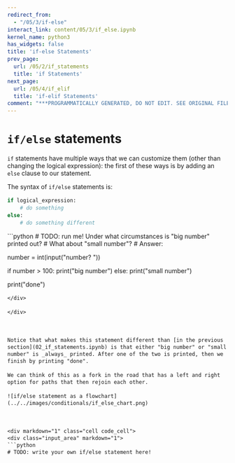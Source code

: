 ```yaml
---
redirect_from:
  - "/05/3/if-else"
interact_link: content/05/3/if_else.ipynb
kernel_name: python3
has_widgets: false
title: 'if-else Statements'
prev_page:
  url: /05/2/if_statements
  title: 'if Statements'
next_page:
  url: /05/4/if_elif
  title: 'if-elif Statements'
comment: "***PROGRAMMATICALLY GENERATED, DO NOT EDIT. SEE ORIGINAL FILES IN /content***"
---
```



`if/else` statements
==============

`if` statements have multiple ways that we can customize them (other than changing the logical expression): the first of these ways is by adding an `else` clause to our statement.

The syntax of `if/else` statements is:

```python
if logical_expression:
    # do something
else:
    # do something different
```



<div markdown="1" class="cell code_cell">
<div class="input_area" markdown="1">
```python
# TODO: run me! Under what circumstances is "big number" printed out?
# What about "small number"?
# Answer:

number = int(input("number? "))

if number > 100:
    print("big number")
else:
    print("small number")
    
print("done")

```
</div>

</div>



Notice that what makes this statement different than [in the previous section](02_if_statements.ipynb) is that either "big number" or "small number" is _always_ printed. After one of the two is printed, then we finish by printing "done".

We can think of this as a fork in the road that has a left and right option for paths that then rejoin each other.

![if/else statement as a flowchart](../../images/conditionals/if_else_chart.png)



<div markdown="1" class="cell code_cell">
<div class="input_area" markdown="1">
```python
# TODO: write your own if/else statement here!

```
</div>

</div>


